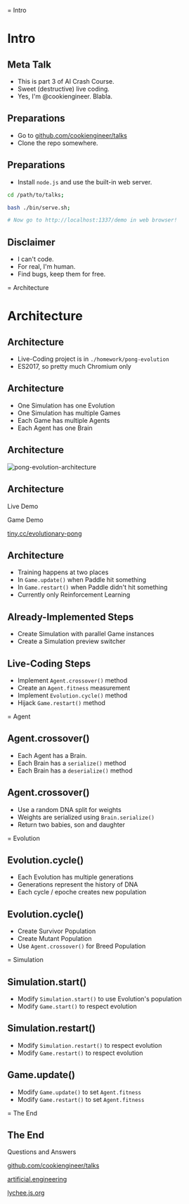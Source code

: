 
= Intro

# Intro

## Meta Talk

- This is part 3 of AI Crash Course.
- Sweet (destructive) live coding.
- Yes, I'm @cookiengineer. Blabla.


## Preparations

- Go to [github.com/cookiengineer/talks](github.com/cookiengineer/talks)
- Clone the repo somewhere.


## Preparations

- Install `node.js` and use the built-in web server.

```bash
cd /path/to/talks;

bash ./bin/serve.sh;

# Now go to http://localhost:1337/demo in web browser!
```


## Disclaimer

- I can't code.
- For real, I'm human.
- Find bugs, keep them for free.


= Architecture

# Architecture

## Architecture

- Live-Coding project is in `./homework/pong-evolution`
- ES2017, so pretty much Chromium only


## Architecture

- One Simulation has one Evolution
- One Simulation has multiple Games
- Each Game has multiple Agents
- Each Agent has one Brain


## Architecture

![pong-evolution-architecture](/asset/pong-evolution-architecture.png)


## Architecture

Live Demo

Game Demo

[tiny.cc/evolutionary-pong](http://tiny.cc/evolutionary-pong)


## Architecture

- Training happens at two places
- In `Game.update()` when Paddle hit something
- In `Game.restart()` when Paddle didn't hit something
- Currently only Reinforcement Learning


## Already-Implemented Steps

- Create Simulation with parallel Game instances
- Create a Simulation preview switcher


## Live-Coding Steps

- Implement `Agent.crossover()` method
- Create an `Agent.fitness` measurement
- Implement `Evolution.cycle()` method
- Hijack `Game.restart()` method


= Agent

## Agent.crossover()

- Each Agent has a Brain.
- Each Brain has a `serialize()` method
- Each Brain has a `deserialize()` method


## Agent.crossover()

- Use a random DNA split for weights
- Weights are serialized using `Brain.serialize()`
- Return two babies, son and daughter


= Evolution

## Evolution.cycle()

- Each Evolution has multiple generations
- Generations represent the history of DNA
- Each cycle / epoche creates new population


## Evolution.cycle()

- Create Survivor Population
- Create Mutant Population
- Use `Agent.crossover()` for Breed Population


= Simulation

## Simulation.start()

- Modify `Simulation.start()` to use Evolution's population
- Modify `Game.start()` to respect evolution


## Simulation.restart()

- Modify `Simulation.restart()` to respect evolution
- Modify `Game.restart()` to respect evolution


## Game.update()

- Modify `Game.update()` to set `Agent.fitness`
- Modify `Game.restart()` to set `Agent.fitness`



= The End

## The End

Questions and Answers

[github.com/cookiengineer/talks](https://github.com/cookiengineer/talks)

[artificial.engineering](http://artificial.engineering)

[lychee.js.org](https://lychee.js.org)

